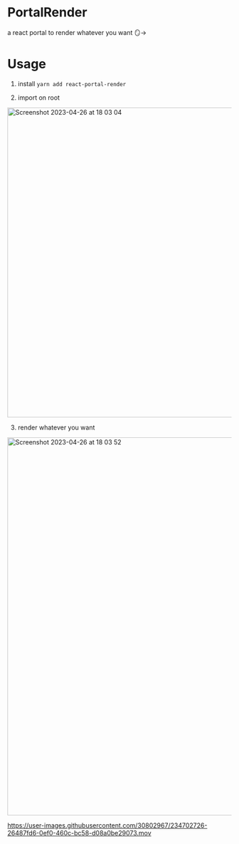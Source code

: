 # PortalRender
a react portal to render whatever you want 🪞→

# Usage

1) install
`yarn add react-portal-render`

2) import on root
<img width="696" alt="Screenshot 2023-04-26 at 18 03 04" src="https://user-images.githubusercontent.com/30802967/234702365-10c5a6b7-494e-4346-9619-23730ad8a120.png">

3) render whatever you want
<img width="849" alt="Screenshot 2023-04-26 at 18 03 52" src="https://user-images.githubusercontent.com/30802967/234702420-c2061daf-a858-4e0c-84fc-d5461164e703.png">



https://user-images.githubusercontent.com/30802967/234702726-26487fd6-0ef0-460c-bc58-d08a0be29073.mov

